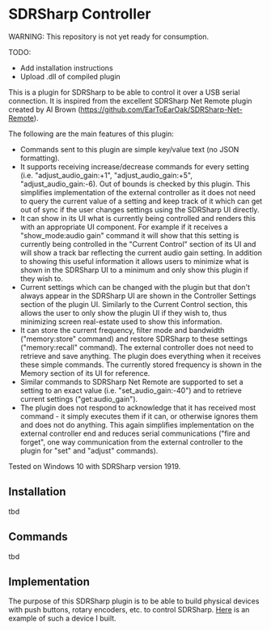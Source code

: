 # SDRSharp Controller

WARNING: This repository is not yet ready for consumption.

TODO:
* Add installation instructions
* Upload .dll of compiled plugin

This is a plugin for SDRSharp to be able to control it over a USB serial connection. It is inspired from the excellent SDRSharp Net Remote plugin created by Al Brown (https://github.com/EarToEarOak/SDRSharp-Net-Remote).

The following are the main features of this plugin:

*  Commands sent to this plugin are simple key/value text (no JSON formatting).
*  It supports receiving increase/decrease commands for every setting (i.e. "adjust_audio_gain:+1", "adjust_audio_gain:+5", "adjust_audio_gain:-6). Out of bounds is checked by this plugin. This simplifies implementation of the external controller as it does not need to query the current value of a setting and keep track of it which can get out of sync if the user changes settings using the SDRSharp UI directly.
*  It can show in its UI what is currently being controlled and renders this with an appropriate UI component. For example if it receives a "show_mode:audio gain" command it will show that this setting is currently being controlled in the "Current Control" section of its UI and will show a track bar reflecting the current audio gain setting. In addition to showing this useful information it allows users to minimize what is shown in the SDRSharp UI to a minimum and only show this plugin if they wish to.
*  Current settings which can be changed with the plugin but that don't always appear in the SDRSharp UI are shown in the Controller Settings section of the plugin UI. Similarly to the Current Control section, this allows the user to only show the plugin UI if they wish to, thus minimizing screen real-estate used to show this information.
*  It can store the current frequency, filter mode and bandwidth ("memory:store" command) and restore SDRSharp to these settings ("memory:recall" command). The external controller does not need to retrieve and save anything. The plugin does everything when it receives these simple commands. The currently stored frequency is shown in the Memory section of its UI for reference.
*  Similar commands to SDRSharp Net Remote are supported to set a setting to an exact value (i.e. "set_audio_gain:-40") and to retrieve current settings ("get:audio_gain").
*  The plugin does not respond to acknowledge that it has received most command - it simply executes them if it can, or otherwise ignores them and does not do anything. This again simplifies implementation on the external controller end and reduces serial communications ("fire and forget", one way communication from the external controller to the plugin for "set" and "adjust" commands).

Tested on Windows 10 with SDRSharp version 1919.

<h2>Installation</h2>
tbd
<h2>Commands</h2>
tbd
<h2>Implementation</h2>
The purpose of this SDRSharp plugin is to be able to build physical devices with push buttons, rotary encoders, etc. to control SDRSharp.  <a href="https://www.hackster.io/AlanDeWindt/sdrsharp-controller-83baa8">Here</a> is an example of such a device I built.
